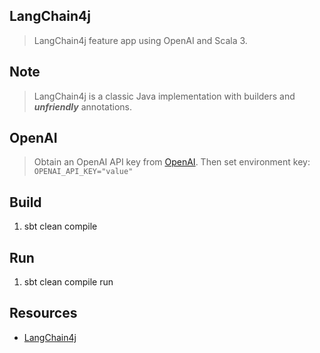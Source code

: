 LangChain4j
-----------
>LangChain4j feature app using OpenAI and Scala 3.

Note
----
>LangChain4j is a classic Java implementation with builders and ***unfriendly*** annotations.

OpenAI
------
>Obtain an OpenAI API key from [OpenAI](https://openai.com/api/). Then set environment key: ```OPENAI_API_KEY="value"```

Build
-----
1. sbt clean compile

Run
---
1. sbt clean compile run

Resources
---------
* [LangChain4j](https://docs.langchain4j.dev/intro)
